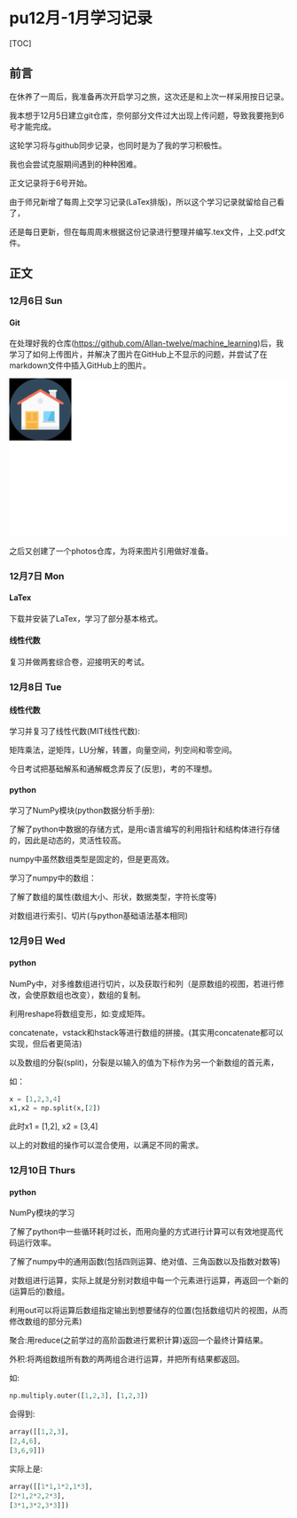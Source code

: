 # pu12月-1月学习记录

[TOC]

## 前言

在休养了一周后，我准备再次开启学习之旅，这次还是和上次一样采用按日记录。

我本想于12月5日建立git仓库，奈何部分文件过大出现上传问题，导致我要拖到6号才能完成。

这轮学习将与github同步记录，也同时是为了我的学习积极性。

我也会尝试克服期间遇到的种种困难。

正文记录将于6号开始。

由于师兄新增了每周上交学习记录(LaTex排版)，所以这个学习记录就留给自己看了，

还是每日更新，但在每周周末根据这份记录进行整理并编写.tex文件，上交.pdf文件。

## 正文

### 12月6日 Sun

#### Git

在处理好我的仓库(https://github.com/Allan-twelve/machine_learning)后，我学习了如何上传图片，并解决了图片在GitHub上不显示的问题，并尝试了在markdown文件中插入GitHub上的图片。

![test](https://github.com/Allan-twelve/learngit/blob/master/picture_test.jpg?raw=true)

之后又创建了一个photos仓库，为将来图片引用做好准备。

### 12月7日 Mon

#### LaTex

下载并安装了LaTex，学习了部分基本格式。

#### 线性代数

复习并做两套综合卷，迎接明天的考试。

### 12月8日 Tue

#### 线性代数

学习并复习了线性代数(MIT线性代数):

矩阵乘法，逆矩阵，LU分解，转置，向量空间，列空间和零空间。

今日考试把基础解系和通解概念弄反了(反思)，考的不理想。

#### python

学习了NumPy模块(python数据分析手册):

了解了python中数据的存储方式，是用c语言编写的利用指针和结构体进行存储的，因此是动态的，灵活性较高。

numpy中虽然数组类型是固定的，但是更高效。

学习了numpy中的数组：

了解了数组的属性(数组大小、形状，数据类型，字符长度等)

对数组进行索引、切片(与python基础语法基本相同)

### 12月9日 Wed

#### python

NumPy中，对多维数组进行切片，以及获取行和列（是原数组的视图，若进行修改，会使原数组也改变），数组的复制。

利用reshape将数组变形，如:变成矩阵。

concatenate，vstack和hstack等进行数组的拼接。(其实用concatenate都可以实现，但后者更简洁)

以及数组的分裂(split)，分裂是以输入的值为下标作为另一个新数组的首元素，

如：

```python
x = [1,2,3,4]
x1,x2 = np.split(x,[2])
```

此时x1 = [1,2], x2 = [3,4]

以上的对数组的操作可以混合使用，以满足不同的需求。

### 12月10日 Thurs

#### python

NumPy模块的学习

了解了python中一些循环耗时过长，而用向量的方式进行计算可以有效地提高代码运行效率。

了解了numpy中的通用函数(包括四则运算、绝对值、三角函数以及指数对数等)

对数组进行运算，实际上就是分别对数组中每一个元素进行运算，再返回一个新的(运算后的)数组。

利用out可以将运算后数组指定输出到想要储存的位置(包括数组切片的视图，从而修改数组的部分元素)

聚合:用reduce(之前学过的高阶函数进行累积计算)返回一个最终计算结果。

外积:将两组数组所有数的两两组合进行运算，并把所有结果都返回。

如:

```python
np.multiply.outer([1,2,3], [1,2,3])
```

会得到:

```python
array([[1,2,3],
[2,4,6],
[3,6,9]])
```

实际上是:

```python
array([[1*1,1*2,1*3],
[2*1,2*2,2*3],
[3*1,3*2,3*3]])
```